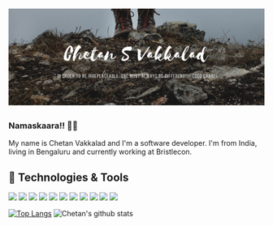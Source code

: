 # ![chetan vakkalad header](https://raw.githubusercontent.com/DreamerIn/DreamerIn/main/coverpage-01.png?token=AIELENMMWM6WTAIA5FKR7X27VTPI4)
### Namaskaara!! 🙏🏻 

My name is Chetan Vakkalad and I'm a software developer. I'm from India, living in Bengaluru and currently working at Bristlecon. 

## 🔧 Technologies & Tools
![](https://img.shields.io/badge/OS-Linux-informational?style=flat&logo=linux&logoColor=white&color=2bbc8a)
![](https://img.shields.io/badge/OS-Windows-informational?style=flat&logo=windows&logoColor=white&color=2bbc8a)
![](https://img.shields.io/badge/Editor-Eclipse-informational?style=flat&logo=eclipse&logoColor=white&color=2bbc8a)
![](https://img.shields.io/badge/Code-JavaScript-informational?style=flat&logo=javascript&logoColor=white&color=2bbc8a)
![](https://img.shields.io/badge/Code-Java-informational?style=flat&logo=java&logoColor=white&color=2bbc8a)
![](https://img.shields.io/badge/Code-NodeJS-informational?style=flat&logo=node.js&logoColor=white&color=2bbc8a)
![](https://img.shields.io/badge/Code-PHP-informational?style=flat&logo=php&logoColor=white&color=2bbc8a)
![](https://img.shields.io/badge/Code-React-informational?style=flat&logo=react&logoColor=white&color=2bbc8a)
![](https://img.shields.io/badge/Shell-Bash-informational?style=flat&logo=gnu-bash&logoColor=white&color=2bbc8a)
![](https://img.shields.io/badge/Tools-MySQL-informational?style=flat&logo=mysql&logoColor=white&color=2bbc8a)
![](https://img.shields.io/badge/Tools-MongoDB-informational?style=flat&logo=mongodb&logoColor=white&color=2bbc8a)


[![Top Langs](https://github-readme-stats.vercel.app/api/top-langs/?username=DreamerIn&langs_count=8)](https://github.com/DreamerIn/github-readme-stats)
![Chetan's github stats](https://github-readme-stats.vercel.app/api?username=DreamerIn&show_icons=true&theme=onedark&count_private=true)


